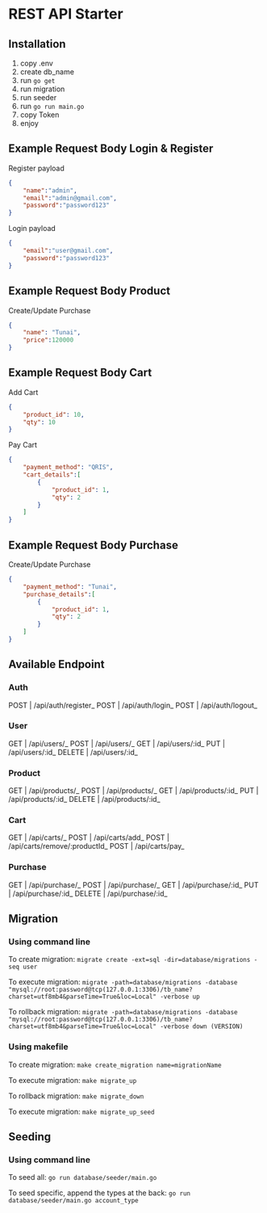 # REST API Starter

## Installation
1. copy .env
2. create db_name
3. run `go get` 
4. run migration
5. run seeder
6. run `go run main.go`
7. copy Token
8. enjoy

## Example Request Body Login & Register
Register payload
```JSON
{
 	"name":"admin",
	"email":"admin@gmail.com",
	"password":"password123"
}
```
Login payload
```JSON
{
	"email":"user@gmail.com",
	"password":"password123"
}
```

## Example Request Body Product 
Create/Update Purchase
```JSON
{
	"name": "Tunai",
	"price":120000
}
```

## Example Request Body Cart
Add Cart
```JSON
{
	"product_id": 10,
	"qty": 10
}
```
Pay Cart
```JSON
{
	"payment_method": "QRIS",
	"cart_details":[
        {
            "product_id": 1,
            "qty": 2
        }
	]
}
```

## Example Request Body Purchase 
Create/Update Purchase
```JSON
{
	"payment_method": "Tunai",
	"purchase_details":[
        {
            "product_id": 1,
            "qty": 2
        }
	]
}
```
## Available Endpoint
### Auth
POST    | /api/auth/register_
POST    | /api/auth/login_
POST    | /api/auth/logout_

### User 
GET     | /api/users/_
POST    | /api/users/_
GET     | /api/users/:id_
PUT     | /api/users/:id_
DELETE  | /api/users/:id_

### Product 
GET     | /api/products/_
POST    | /api/products/_
GET     | /api/products/:id_
PUT     | /api/products/:id_
DELETE  | /api/products/:id_

### Cart 
GET     | /api/carts/_
POST    | /api/carts/add_
POST    | /api/carts/remove/:productId_
POST    | /api/carts/pay_

### Purchase 
GET     | /api/purchase/_
POST    | /api/purchase/_
GET     | /api/purchase/:id_
PUT     | /api/purchase/:id_
DELETE  | /api/purchase/:id_

## Migration
### Using command line
To create migration: 
`migrate create -ext=sql -dir=database/migrations -seq user`

To execute migration: 
`migrate -path=database/migrations -database "mysql://root:password@tcp(127.0.0.1:3306)/tb_name?charset=utf8mb4&parseTime=True&loc=Local" -verbose up`

To rollback migration:
`migrate -path=database/migrations -database "mysql://root:password@tcp(127.0.0.1:3306)/tb_name?charset=utf8mb4&parseTime=True&loc=Local" -verbose down (VERSION)`

### Using makefile
To create migration:
`make create_migration name=migrationName`

To execute migration:
`make migrate_up`

To rollback migration:
`make migrate_down`

To execute migration:
`make migrate_up_seed`

## Seeding
### Using command line
To seed all:
`go run database/seeder/main.go`

To seed specific, append the types at the back: 
`go run database/seeder/main.go account_type`
